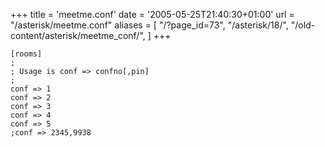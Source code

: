 +++
title = 'meetme.conf'
date = '2005-05-25T21:40:30+01:00'
url = "/asterisk/meetme.conf"
aliases = [
    "/?page_id=73",
    "/asterisk/18/",
    "/old-content/asterisk/meetme_conf/",
]
+++

```
[rooms]
;
; Usage is conf => confno[,pin]
;
conf => 1
conf => 2
conf => 3
conf => 4
conf => 5
;conf => 2345,9938
```